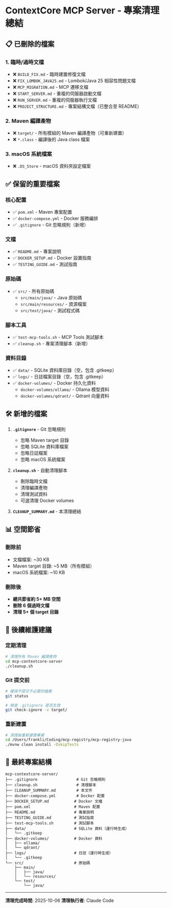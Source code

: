 # ContextCore MCP Server - 專案清理總結

## 📋 已刪除的檔案

### 1. 臨時/過時文檔
- ❌ `BUILD_FIX.md` - 臨時建置修復文檔
- ❌ `FIX_LOMBOK_JAVA25.md` - Lombok/Java 25 相容性問題文檔
- ❌ `MCP_MIGRATION.md` - MCP 遷移文檔
- ❌ `START_SERVER.md` - 重複的伺服器啟動文檔
- ❌ `RUN_SERVER.md` - 重複的伺服器執行文檔
- ❌ `PROJECT_STRUCTURE.md` - 專案結構文檔（已整合至 README）

### 2. Maven 編譯產物
- ❌ `target/` - 所有模組的 Maven 編譯產物（可重新建置）
- ❌ `*.class` - 編譯後的 Java class 檔案

### 3. macOS 系統檔案
- ❌ `.DS_Store` - macOS 資料夾設定檔案

## ✅ 保留的重要檔案

### 核心配置
- ✅ `pom.xml` - Maven 專案配置
- ✅ `docker-compose.yml` - Docker 服務編排
- ✅ `.gitignore` - Git 忽略規則（新增）

### 文檔
- ✅ `README.md` - 專案說明
- ✅ `DOCKER_SETUP.md` - Docker 設置指南
- ✅ `TESTING_GUIDE.md` - 測試指南

### 原始碼
- ✅ `src/` - 所有原始碼
  - `src/main/java/` - Java 原始碼
  - `src/main/resources/` - 資源檔案
  - `src/test/java/` - 測試程式碼

### 腳本工具
- ✅ `test-mcp-tools.sh` - MCP Tools 測試腳本
- ✅ `cleanup.sh` - 專案清理腳本（新增）

### 資料目錄
- ✅ `data/` - SQLite 資料庫目錄（空，包含 .gitkeep）
- ✅ `logs/` - 日誌檔案目錄（空，包含 .gitkeep）
- ✅ `docker-volumes/` - Docker 持久化資料
  - `docker-volumes/ollama/` - Ollama 模型資料
  - `docker-volumes/qdrant/` - Qdrant 向量資料

## 🛠️ 新增的檔案

1. **`.gitignore`** - Git 忽略規則
   - 忽略 Maven target 目錄
   - 忽略 SQLite 資料庫檔案
   - 忽略日誌檔案
   - 忽略 macOS 系統檔案

2. **`cleanup.sh`** - 自動清理腳本
   - 刪除臨時文檔
   - 清理編譯產物
   - 清理測試資料
   - 可選清理 Docker volumes

3. **`CLEANUP_SUMMARY.md`** - 本清理總結

## 📊 空間節省

### 刪除前
- 文檔檔案: ~30 KB
- Maven target 目錄: ~5 MB（所有模組）
- macOS 系統檔案: ~10 KB

### 刪除後
- **總共節省約 5+ MB 空間**
- **刪除 6 個過時文檔**
- **清理 5+ 個 target 目錄**

## 🚀 後續維護建議

### 定期清理
```bash
# 清理所有 Maven 編譯產物
cd mcp-contextcore-server
./cleanup.sh
```

### Git 提交前
```bash
# 確保不提交不必要的檔案
git status

# 檢查 .gitignore 是否生效
git check-ignore -v target/
```

### 重新建置
```bash
# 清理後重新建置專案
cd /Users/frankli/Coding/mcp-registry/mcp-registry-java
./mvnw clean install -DskipTests
```

## 📁 最終專案結構

```
mcp-contextcore-server/
├── .gitignore                 # Git 忽略規則
├── cleanup.sh                 # 清理腳本
├── CLEANUP_SUMMARY.md         # 本文件
├── docker-compose.yml         # Docker 配置
├── DOCKER_SETUP.md           # Docker 文檔
├── pom.xml                   # Maven 配置
├── README.md                 # 專案說明
├── TESTING_GUIDE.md          # 測試指南
├── test-mcp-tools.sh         # 測試腳本
├── data/                     # SQLite 資料（運行時生成）
│   └── .gitkeep
├── docker-volumes/           # Docker 資料
│   ├── ollama/
│   └── qdrant/
├── logs/                     # 日誌（運行時生成）
│   └── .gitkeep
└── src/                      # 原始碼
    ├── main/
    │   ├── java/
    │   └── resources/
    └── test/
        └── java/
```

---

**清理完成時間**: 2025-10-06
**清理執行者**: Claude Code
